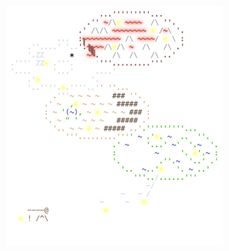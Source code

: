 <img align="left" style="float: left;" src="progress.png" width="530px">

<pre>
<a href='day/14'>Day 14: Parabolic Reflector Dish</a>
<a href='day/15'>Day 15: Lens Library</a>
<a href='day/16'>Day 16: The Floor Will Be Lava</a>
<a href='day/13'>Day 13: Point of Incidence</a>
&nbsp;
<a href='day/12'>Day 12: Hot Springs</a>
<a href='day/11'>Day 11: Cosmic Expansion</a>
<a href='day/10'>Day 10: Pipe Maze</a>
<a href='day/9'>Day 9: Mirage Maintenance</a>
<a href='day/8'>Day 8: Haunted Wasteland</a>
<a href='day/7'>Day 7: Camel Cards</a>
<a href='day/6'>Day 6: Wait For It</a>
<a href='day/5'>Day 5: If You Give A Seed A Fertilizer</a>
<a href='day/4'>Day 4: Scratchcards</a>
<a href='day/3'>Day 3: Gear Ratios</a>
<a href='day/2'>Day 2: Cube Conundrum</a>
<a href='day/1'>Day 1: Trebuchet?!</a>
&nbsp;
&nbsp;
&nbsp;
&nbsp;
&nbsp;
&nbsp;
&nbsp;
&nbsp;
</pre>
